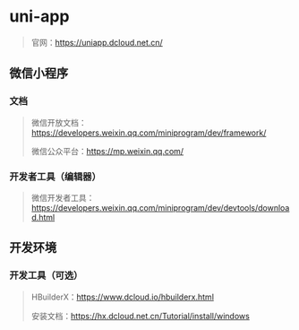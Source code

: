 # uni-app

> 官网：https://uniapp.dcloud.net.cn/

## 微信小程序

### 文档

> 微信开放文档：https://developers.weixin.qq.com/miniprogram/dev/framework/
>
> 微信公众平台：https://mp.weixin.qq.com/

### 开发者工具（编辑器）

> 微信开发者工具：https://developers.weixin.qq.com/miniprogram/dev/devtools/download.html

## 开发环境

### 开发工具（可选）

> HBuilderX：https://www.dcloud.io/hbuilderx.html
>
> 安装文档：https://hx.dcloud.net.cn/Tutorial/install/windows